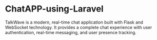 # ChatAPP-using-Laravel
TalkWave is a modern, real-time chat application built with Flask and WebSocket technology. It provides a complete chat experience with user authentication, real-time messaging, and user presence tracking.
